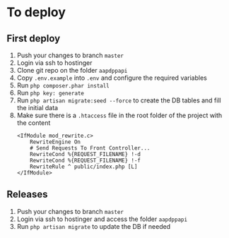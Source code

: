 # To deploy

## First deploy

1. Push your changes to branch `master`
1. Login via ssh to hostinger
1. Clone git repo on the folder `aapdppapi`
1. Copy `.env.example` into `.env` and configure the required variables
1. Run `php composer.phar install`
1. Run `php key: generate`
1. Run `php artisan migrate:seed --force` to create the DB tables and fill the initial data
1. Make sure there is a `.htaccess` file in the root folder of the project with the content
    ```
    <IfModule mod_rewrite.c>
        RewriteEngine On
        # Send Requests To Front Controller...
        RewriteCond %{REQUEST_FILENAME} !-d
        RewriteCond %{REQUEST_FILENAME} !-f
        RewriteRule ^ public/index.php [L]
    </IfModule>
    ```

## Releases

1. Push your changes to branch `master`
1. Login via ssh to hostinger and access the folder `aapdppapi`
1. Run `php artisan migrate` to update the DB if needed
